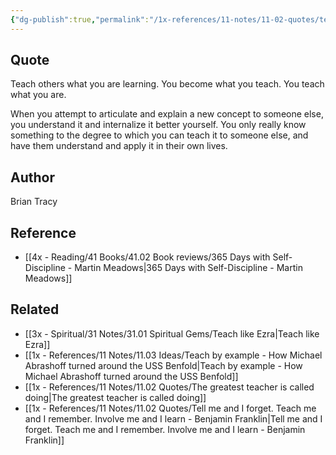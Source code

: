 ```yaml
---
{"dg-publish":true,"permalink":"/1x-references/11-notes/11-02-quotes/teach-others-what-you-are-learning-you-become-what-you-teach-you-teach-what-you-are-brian-tracy/","title":"Teach others what you are learning. You become what you teach. You teach what you are - Brian Tracy","created":"2024-02-18T16:03:07.140+03:00","updated":"2024-02-18T16:03:07.140+03:00"}
---
```



## Quote
Teach others what you are learning. You become what you teach. You teach what you are.

When you attempt to articulate and explain a new concept to someone else, you understand it and internalize it better yourself. You only really know something to the degree to which you can teach it to someone else, and have them understand and apply it in their own lives.

## Author
Brian Tracy

## Reference
- [[4x - Reading/41 Books/41.02 Book reviews/365 Days with Self-Discipline - Martin Meadows\|365 Days with Self-Discipline - Martin Meadows]]

## Related
- [[3x - Spiritual/31 Notes/31.01 Spiritual Gems/Teach like Ezra\|Teach like Ezra]]
- [[1x - References/11 Notes/11.03 Ideas/Teach by example - How Michael Abrashoff turned around the USS Benfold\|Teach by example - How Michael Abrashoff turned around the USS Benfold]]
- [[1x - References/11 Notes/11.02 Quotes/The greatest teacher is called doing\|The greatest teacher is called doing]]
- [[1x - References/11 Notes/11.02 Quotes/Tell me and I forget. Teach me and I remember. Involve me and I learn - Benjamin Franklin\|Tell me and I forget. Teach me and I remember. Involve me and I learn - Benjamin Franklin]]